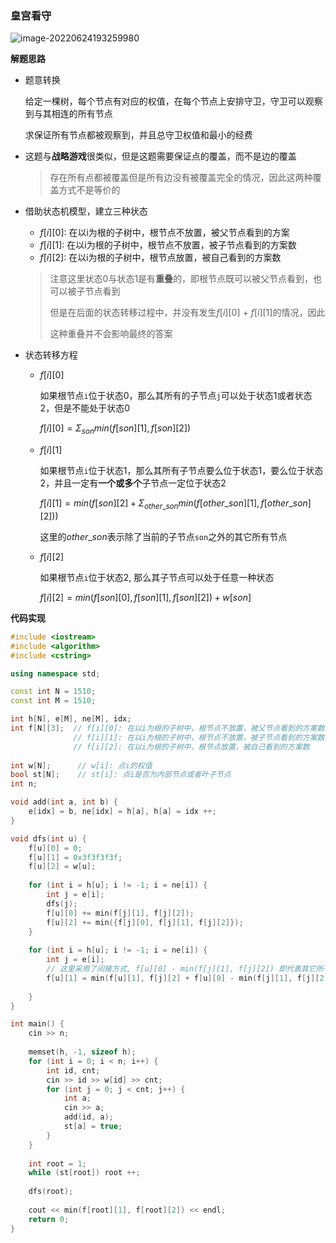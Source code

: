 ### 皇宫看守

![image-20220624193259980](http://www.cdn.liver0377.xyz/typora/202206241933066.png)



**解题思路**

- 题意转换

  给定一棵树，每个节点有对应的权值，在每个节点上安排守卫，守卫可以观察到与其相连的所有节点

  求保证所有节点都被观察到，并且总守卫权值和最小的经费

- 这题与**战略游戏**很类似，但是这题需要保证点的覆盖，而不是边的覆盖

  > 存在所有点都被覆盖但是所有边没有被覆盖完全的情况，因此这两种覆盖方式不是等价的

- 借助状态机模型，建立三种状态

  - $f[i][0]$: 在以i为根的子树中，根节点不放置，被父节点看到的方案
  - $f[i][1]$: 在以i为根的子树中，根节点不放置，被子节点看到的方案数
  - $f[i][2]$: 在以i为根的子树中，根节点放置，被自己看到的方案数

  > 注意这里状态0与状态1是有**重叠**的，即根节点既可以被父节点看到，也可以被子节点看到
  >
  > 但是在后面的状态转移过程中，并没有发生$f[i][0]$ + $f[i][1]$的情况，因此
  >
  > 这种重叠并不会影响最终的答案

- 状态转移方程

  - $f[i][0]$

    如果根节点`i`位于状态0，那么其所有的子节点`j`可以处于状态1或者状态2，但是不能处于状态0

    $f[i][0] = \Sigma_{son} {min(f[son][1], f[son][2])}$

  - $f[i][1]$

    如果根节点`i`位于状态1，那么其所有子节点要么位于状态1，要么位于状态2，并且一定有**一个或多个**子节点一定位于状态2

    $f[i][1] = min(f[son][2] + \Sigma_{other\_son} {min(f[other\_son][1], f[other\_son][2])})$

    这里的$other\_son$表示除了当前的子节点`son`之外的其它所有节点

  - $f[i][2]$

    如果根节点`i`位于状态2, 那么其子节点可以处于任意一种状态

    $f[i][2] = min(f[son][0], f[son][1], f[son][2]) + w[son]$

     

**代码实现**

```cc
#include <iostream>
#include <algorithm>
#include <cstring>

using namespace std;

const int N = 1510;
const int M = 1510;

int h[N], e[M], ne[M], idx;
int f[N][3];  // f[i][0]: 在以i为根的子树中，根节点不放置，被父节点看到的方案数
              // f[i][1]: 在以i为根的子树中，根节点不放置，被子节点看到的方案数
              // f[i][2]: 在以i为根的子树中，根节点放置，被自己看到的方案数
              
int w[N];      // w[i]: 点i的权值
bool st[N];    // st[i]: 点i是否为内部节点或者叶子节点
int n;

void add(int a, int b) {
    e[idx] = b, ne[idx] = h[a], h[a] = idx ++;
}

void dfs(int u) {
    f[u][0] = 0;
    f[u][1] = 0x3f3f3f3f;
    f[u][2] = w[u];
    
    for (int i = h[u]; i != -1; i = ne[i]) {
        int j = e[i];
        dfs(j);
        f[u][0] += min(f[j][1], f[j][2]);
        f[u][2] += min({f[j][0], f[j][1], f[j][2]});
    }
    
    for (int i = h[u]; i != -1; i = ne[i]) {
        int j = e[i];
        // 这里采用了间接方式, f[u][0] - min(f[j][1], f[j][2]) 即代表其它所有节点
        f[u][1] = min(f[u][1], f[j][2] + f[u][0] - min(f[j][1], f[j][2]));
         
    }
}

int main() {
    cin >> n;
    
    memset(h, -1, sizeof h);
    for (int i = 0; i < n; i++) {
        int id, cnt;
        cin >> id >> w[id] >> cnt;
        for (int j = 0; j < cnt; j++) {
            int a;
            cin >> a;
            add(id, a);
            st[a] = true;
        }
    }
    
    int root = 1;
    while (st[root]) root ++;
    
    dfs(root);
    
    cout << min(f[root][1], f[root][2]) << endl;
    return 0;
}
```

